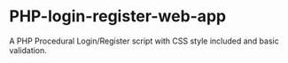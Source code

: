 # PHP-login-register-web-app

A PHP Procedural Login/Register script with CSS style included and basic validation.
